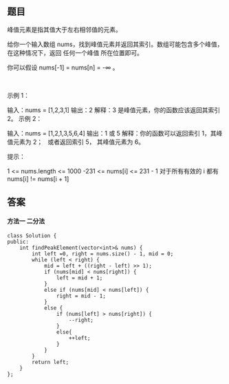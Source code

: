 ## 题目
峰值元素是指其值大于左右相邻值的元素。

给你一个输入数组 nums，找到峰值元素并返回其索引。数组可能包含多个峰值，在这种情况下，返回 任何一个峰值 所在位置即可。

你可以假设 nums[-1] = nums[n] = -∞ 。

 

示例 1：

输入：nums = [1,2,3,1]
输出：2
解释：3 是峰值元素，你的函数应该返回其索引 2。
示例 2：

输入：nums = [1,2,1,3,5,6,4]
输出：1 或 5 
解释：你的函数可以返回索引 1，其峰值元素为 2；
     或者返回索引 5， 其峰值元素为 6。
 

提示：

1 <= nums.length <= 1000
-231 <= nums[i] <= 231 - 1
对于所有有效的 i 都有 nums[i] != nums[i + 1]
## 答案

#### 方法一 二分法
```
class Solution {
public:
    int findPeakElement(vector<int>& nums) {
        int left =0, right = nums.size() - 1, mid = 0;
        while (left < right) {
            mid = left + ((right - left) >> 1);
            if (nums[mid] < nums[right]) {
                left = mid + 1;
            }
            else if (nums[mid] < nums[left]) {
                right = mid - 1;
            }
            else {
                if (nums[left] > nums[right]) {
                    --right;
                }
                else{
                    ++left;
                }
            }
        }
        return left;
    }
};
```
